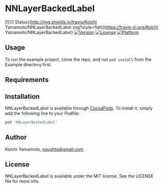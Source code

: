 # NNLayerBackedLabel

[![CI Status](http://img.shields.io/travis/Koichi Yamamoto/NNLayerBackedLabel.svg?style=flat)](https://travis-ci.org/Koichi Yamamoto/NNLayerBackedLabel)
[![Version](https://img.shields.io/cocoapods/v/NNLayerBackedLabel.svg?style=flat)](http://cocoapods.org/pods/NNLayerBackedLabel)
[![License](https://img.shields.io/cocoapods/l/NNLayerBackedLabel.svg?style=flat)](http://cocoapods.org/pods/NNLayerBackedLabel)
[![Platform](https://img.shields.io/cocoapods/p/NNLayerBackedLabel.svg?style=flat)](http://cocoapods.org/pods/NNLayerBackedLabel)

## Usage

To run the example project, clone the repo, and run `pod install` from the Example directory first.

## Requirements

## Installation

NNLayerBackedLabel is available through [CocoaPods](http://cocoapods.org). To install
it, simply add the following line to your Podfile:

```ruby
pod "NNLayerBackedLabel"
```

## Author

Koichi Yamamoto, noughts@gmail.com

## License

NNLayerBackedLabel is available under the MIT license. See the LICENSE file for more info.
